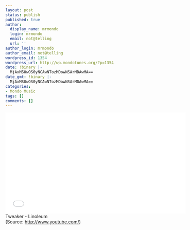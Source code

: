 ```yaml
---
layout: post
status: publish
published: true
author:
  display_name: mrmondo
  login: mrmondo
  email: not@telling
  url: ''
author_login: mrmondo
author_email: not@telling
wordpress_id: 1354
wordpress_url: http://wp.mondotunes.org/?p=1354
date: !binary |-
  MjAxMS0wOS0yNCAwNTozMDowNSArMDAwMA==
date_gmt: !binary |-
  MjAxMS0wOS0yNCAwNTozMDowNSArMDAwMA==
categories:
- Mondo Music
tags: []
comments: []
---
```

<iframe width="560" height="315" src="//www.youtube.com/embed/Y55305sxK50" frameborder="0"> </iframe>
Tweaker - Linoleum
<div class="attribution">(<span>Source:</span> <a href="http://www.youtube.com/">http://www.youtube.com/</a>)</div>
